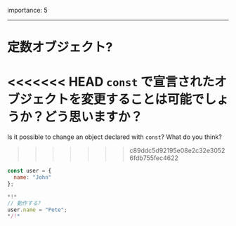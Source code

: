 importance: 5

---

# 定数オブジェクト?

<<<<<<< HEAD
`const` で宣言されたオブジェクトを変更することは可能でしょうか？どう思いますか？
=======
Is it possible to change an object declared with `const`? What do you think?
>>>>>>> c89ddc5d92195e08e2c32e30526fdb755fec4622

```js
const user = {
  name: "John"
};

*!*
// 動作する?
user.name = "Pete";
*/!*
```
